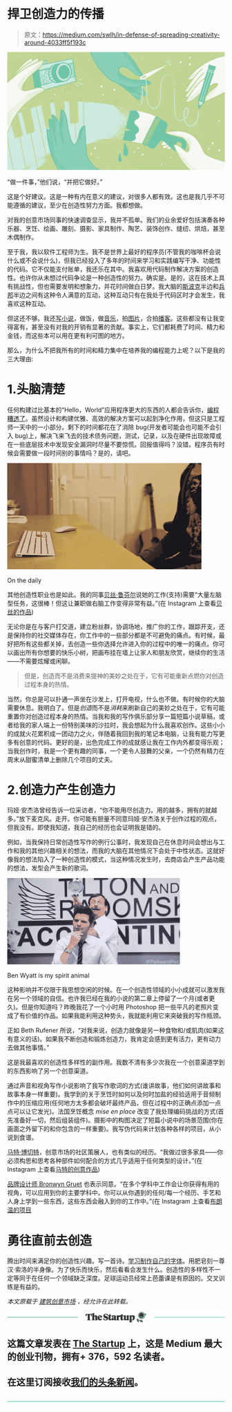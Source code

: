 # 捍卫创造力的传播

> 原文：<https://medium.com/swlh/in-defense-of-spreading-creativity-around-4033ff5f193c>

![](img/ea5db8e53b706d115aa26c2ed5722fac.png)

“做一件事，”他们说，“并把它做好。”

这是个好建议。这是一种有内在意义的建议，对很多人都有效。这也是我几乎不可能遵循的建议，至少在创造性努力方面。我都想做。

对我的创意市场同事的快速调查显示，我并不孤单。我们的业余爱好包括演奏各种乐器、烹饪、绘画、雕刻、摄影、家具制作、陶艺、装饰创作、缝纫、烘焙，甚至木偶制作。

至于我，我以软件工程师为生。我不是世界上最好的程序员(不管我的咖啡杯会说什么或不会说什么)，但我已经投入了多年的时间来学习和实践编写干净、功能性的代码。它不仅能支付账单，我还乐在其中。我喜欢用代码制作解决方案的创造性。也许你从未想过代码争论是一种创造性的努力。确实是。是的，这在技术上具有挑战性，但也需要发明和想象力，并花时间做白日梦。我大脑的[斯波克](https://en.wikipedia.org/wiki/Spock)半边和[兵邦](http://disney.wikia.com/wiki/Bing_Bong)半边之间有这种令人满意的互动，这种互动只有在我处于代码区时才会发生，我喜欢这种互动。

但这还不够。我还[写小说](http://joshuaccarroll.com/)，做饭，做[音乐](https://soundcloud.com/joshuaccarroll)，拍[图片](https://creativemarket.com/JoshuaCCarroll)，合拍[播客](https://itunes.apple.com/us/podcast/the-telltales-podcast/id1268484259)。这些都没有让我变得富有，甚至没有对我的开销有显著的贡献。事实上，它们都耗费了时间、精力和金钱，而这些本可以用在更有利可图的地方。

那么，为什么不把我所有的时间和精力集中在培养我的编程能力上呢？以下是我的三大理由:

# 1.头脑清楚

任何构建过比基本的“Hello，World”应用程序更大的东西的人都会告诉你，[编程糟透了](https://www.stilldrinking.org/programming-sucks)。虽然设计和构建优雅、高效的解决方案可以起到净化作用，但这只是工程师一天中的一小部分。剩下的时间都花在了消除 bug(开发者可能会也可能不会引入 bug)上，解决飞来飞去的技术债务问题，测试，记录，以及在硬件出现故障或在一些底层技术中发现安全漏洞时尽量不要惊慌。回报值得吗？没错。程序员有时候会需要做一段时间别的事情吗？是的，请吧。

![](img/b1dcd431bdfaaad39c2bd8fe457284f7.png)

On the daily

其他创造性职业也是如此。我的同事[贝丝·鲁芬尔](/@BethRufener)说她的工作(支持)需要“大量左脑型任务，这很棒！但这让兼职做右脑工作变得非常有益。”(在 Instagram 上查看[贝丝的作品](https://www.instagram.com/creatifolio/))

无论你是在与客户打交道，建立粉丝群，协调场地，推广你的工作，跟踪开支，还是保持你的社交媒体存在，你工作中的一些部分都是不可避免的痛点。有时候，最好把所有这些都关掉，去创造一些你选择允许进入你的过程中的唯一的痛点。你可以画出所有你想要的快乐小树，把画布挂在墙上让家人和朋友欣赏，继续你的生活——不需要炫耀或闲聊。

> 但是，创造而不是消费来提神的美妙之处在于，它有可能重新点燃你对创造过程本身的热情。

当然，你总是可以扑通一声坐在沙发上，打开电视，什么也不做。有时候你的大脑需要休息。我明白了。但是*创造*而不是*消耗*来刷新自己的美妙之处在于，它有可能重置你对创造过程本身的热情。当我和我的写作俱乐部分享一篇短篇小说草稿，或者给我的家人端上一份特别美味的沙拉时，我会想起为什么我喜欢创作。这些小小的成就火花累积成一团动力之火，伴随着我回到我的笔记本电脑，让我有能力写更多有创意的代码。更好的是，出色完成工作的成就感让我在工作内外都变得乐观；当我创作时，我是一个更有趣的同事，一个更令人鼓舞的父亲，一个仍然有精力在周末从甜蜜清单上删除几个项目的丈夫。

# 2.创造力产生创造力

玛娅·安杰洛曾经告诉一位采访者，“你不能用尽创造力。用的越多，拥有的就越多。”放下麦克风。走开。你可能有胆量不同意玛娅·安杰洛关于创作过程的观点，但我没有。即使我知道，我自己的经历也会证明我是错的。

例如，当我保持日常创造性写作的例行公事时，我发现自己在休息时间会想出与工作和我的其他兴趣相关的想法，而我的大脑在其他情况下会处于中性状态。这就好像我的想法陷入了一种创造性的模式，当这种情况发生时，去商店会产生产品功能的想法，发型会产生新的歌词。

![](img/7ffc946d06e42c222b9ff5a1b2640869.png)

Ben Wyatt is my spirit animal

这种影响并不仅限于我思想空闲的时候。在一个创造性领域的小小成就可以激发我在另一个领域的自信。也许我已经在我的小说的第二章上停留了一个月(或者更久)。但是你知道吗？昨晚我花了一个小时用 Photoshop 把一些平凡的老照片变成了有价值的作品。如果我能利用这种势头，我就能利用它来突破我的写作瓶颈。

正如 Beth Rufener 所说，“对我来说，创造力就像是另一种食物和/或肌肉(如果这有意义的话)。如果我不断创造和锻炼创造力，我肯定会感到更有活力，更有动力去做其他事情。”

这是我最喜欢的创造性多样性的副作用。我数不清有多少次我在一个创意渠道学到的东西影响了另一个创意渠道。

通过声音和视角写作小说影响了我写作歌词的方式(谁讲故事，他们如何讲故事和故事本身一样重要)。我学到的关于烹饪时如何以及何时加盐的经验适用于音频制作中的压缩应用(任何地方太多都会破坏最终产品，但在过程中的正确点添加一点点可以让它发光)。法国烹饪概念 *mise en place* 改变了我处理编码挑战的方式(首先准备好一切，然后组装组件)。摄影中的构图决定了短篇小说中的场景范围(你在画面之外留下的和你包含的一样重要)。我写伪代码来计划各种各样的项目，从小说到食谱。

[马特·博切特](/@matt_borchert)，创意市场的社区策展人，也有类似的经历。“我做过很多家具——你必须构思和思考各种部件如何配合的方式几乎适用于任何类型的设计。”(在 Instagram 上查看[马特的创意作品](https://www.instagram.com/mattborchert/))

[品牌设计师 Bronwyn Gruet](/@bronwyngruet) 也表示同意。“在多个学科中工作会让你获得有用的视角，可以应用到你的主要学科中。你可以从你遇到的任何/每一个经历、手艺和人身上学到一些东西，这些东西会融入到你的工作中。”(在 Instagram 上查看[布朗温的项目](https://www.instagram.com/bronwyn.gruet/)

# 勇往直前去创造

腾出时间来满足你的创造性兴趣。写一首诗。[学习制作自己的字体](https://crmrkt.com/Ol8QO)。用肥皂刻一尊汉·索洛的半身像。为了快乐而快乐，然后看看会发生什么。创造性的多样性不一定等同于在任何一个领域缺乏深度。足球运动员经常上芭蕾课是有原因的。交叉训练是有益的。

*本文原载于* [*建筑创意市场*](/building-creative-market/in-defense-of-spreading-creativity-around-a0ca163a6d84) *，经允许在此转载。*

[![](img/308a8d84fb9b2fab43d66c117fcc4bb4.png)](https://medium.com/swlh)

## 这篇文章发表在 [The Startup](https://medium.com/swlh) 上，这是 Medium 最大的创业刊物，拥有+ 376，592 名读者。

## 在这里订阅接收[我们的头条新闻](http://growthsupply.com/the-startup-newsletter/)。

[![](img/b0164736ea17a63403e660de5dedf91a.png)](https://medium.com/swlh)